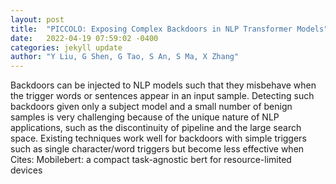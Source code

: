 ```yaml
---
layout: post
title:  "PICCOLO: Exposing Complex Backdoors in NLP Transformer Models"
date:   2022-04-19 07:59:02 -0400
categories: jekyll update
author: "Y Liu, G Shen, G Tao, S An, S Ma, X Zhang"
---
```

Backdoors can be injected to NLP models such that they misbehave when the trigger words or sentences appear in an input sample. Detecting such backdoors given only a subject model and a small number of benign samples is very challenging because of the unique nature of NLP applications, such as the discontinuity of pipeline and the large search space. Existing techniques work well for backdoors with simple triggers such as single character/word triggers but become less effective when Cites: Mobilebert: a compact task-agnostic bert for resource-limited devices
